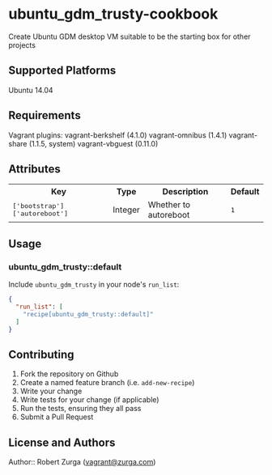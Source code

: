 # ubuntu_gdm_trusty-cookbook

Create Ubuntu GDM desktop VM suitable to be the starting box for other projects

## Supported Platforms

Ubuntu 14.04 

Requirements
------------
Vagrant plugins:
    vagrant-berkshelf (4.1.0)
    vagrant-omnibus (1.4.1)
    vagrant-share (1.1.5, system)
    vagrant-vbguest (0.11.0)

## Attributes

<table>
  <tr>
    <th>Key</th>
    <th>Type</th>
    <th>Description</th>
    <th>Default</th>
  </tr>
  <tr>
    <td><tt>['bootstrap']['autoreboot']</tt></td>
    <td>Integer</td>
    <td>Whether to autoreboot</td>
    <td><tt>1</tt></td>
  </tr>
</table>

## Usage

### ubuntu_gdm_trusty::default

Include `ubuntu_gdm_trusty` in your node's `run_list`:

```json
{
  "run_list": [
    "recipe[ubuntu_gdm_trusty::default]"
  ]
}
```

## Contributing

1. Fork the repository on Github
2. Create a named feature branch (i.e. `add-new-recipe`)
3. Write your change
4. Write tests for your change (if applicable)
5. Run the tests, ensuring they all pass
6. Submit a Pull Request

## License and Authors

Author:: Robert Zurga (vagrant@zurga.com)
